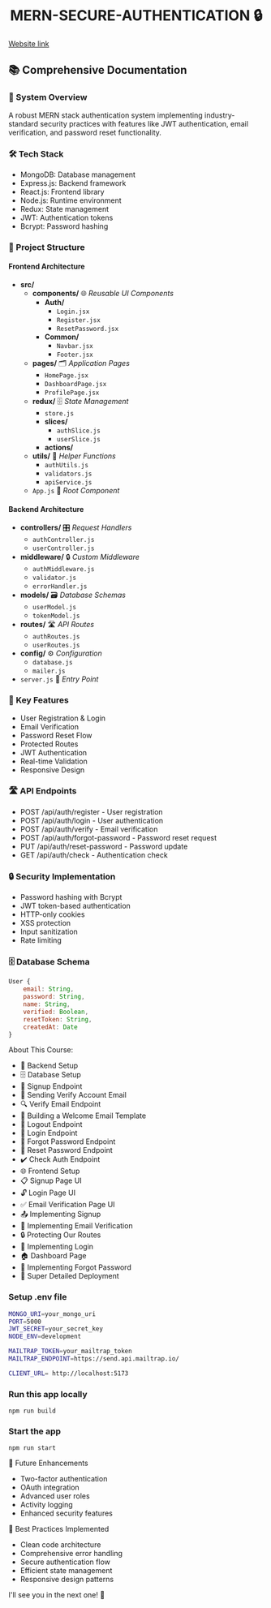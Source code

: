 <h1 align="center">MERN-SECURE-AUTHENTICATION 🔒 </h1>

[Website link](https://mern-secure-authentication.onrender.com)

## 📚 Comprehensive Documentation

### 🔐 System Overview
A robust MERN stack authentication system implementing industry-standard security practices with features like JWT authentication, email verification, and password reset functionality.

### 🛠️ Tech Stack
- MongoDB: Database management
- Express.js: Backend framework
- React.js: Frontend library
- Node.js: Runtime environment
- Redux: State management
- JWT: Authentication tokens
- Bcrypt: Password hashing

### 📂 Project Structure

#### Frontend Architecture
 - **src/**
    - **components/** 🌐 _Reusable UI Components_
      - **Auth/**
        - `Login.jsx`
        - `Register.jsx`
        - `ResetPassword.jsx`
      - **Common/**
        - `Navbar.jsx`
        - `Footer.jsx`
    - **pages/** 🗂️ _Application Pages_
      - `HomePage.jsx`
      - `DashboardPage.jsx`
      - `ProfilePage.jsx`
    - **redux/** 🗄️ _State Management_
      - `store.js`
      - **slices/**
        - `authSlice.js`
        - `userSlice.js`
      - **actions/**
    - **utils/** 🔧 _Helper Functions_
      - `authUtils.js`
      - `validators.js`
      - `apiService.js`
    - `App.js` 📌 _Root Component_

#### Backend Architecture
  
  - **controllers/** 🎛️ _Request Handlers_
    - `authController.js`
    - `userController.js`
  - **middleware/** 🔒 _Custom Middleware_
    - `authMiddleware.js`
    - `validator.js`
    - `errorHandler.js`
  - **models/** 🗃️ _Database Schemas_
    - `userModel.js`
    - `tokenModel.js`
  - **routes/** 🛣️ _API Routes_
    - `authRoutes.js`
    - `userRoutes.js`
  - **config/** ⚙️ _Configuration_
    - `database.js`
    - `mailer.js`
  - `server.js` 🚀 _Entry Point_
</details>


### 🔑 Key Features
- User Registration & Login
- Email Verification
- Password Reset Flow
- Protected Routes
- JWT Authentication
- Real-time Validation
- Responsive Design

### 🛣️ API Endpoints
- POST /api/auth/register - User registration
- POST /api/auth/login - User authentication
- POST /api/auth/verify - Email verification
- POST /api/auth/forgot-password - Password reset request
- PUT /api/auth/reset-password - Password update
- GET /api/auth/check - Authentication check

### 🔒 Security Implementation
- Password hashing with Bcrypt
- JWT token-based authentication
- HTTP-only cookies
- XSS protection
- Input sanitization
- Rate limiting

### 🗄️ Database Schema
```javascript
User {
    email: String,
    password: String,
    name: String,
    verified: Boolean,
    resetToken: String,
    createdAt: Date
}
```
About This Course:

-   🔧 Backend Setup
-   🗄️ Database Setup
-   🔐 Signup Endpoint
-   📧 Sending Verify Account Email
-   🔍 Verify Email Endpoint
-   📄 Building a Welcome Email Template
-   🚪 Logout Endpoint
-   🔑 Login Endpoint
-   🔄 Forgot Password Endpoint
-   🔁 Reset Password Endpoint
-   ✔️ Check Auth Endpoint
-   🌐 Frontend Setup
-   📋 Signup Page UI
-   🔓 Login Page UI
-   ✅ Email Verification Page UI
-   📤 Implementing Signup
-   📧 Implementing Email Verification
-   🔒 Protecting Our Routes
-   🔑 Implementing Login
-   🏠 Dashboard Page
-   🔄 Implementing Forgot Password
-   🚀 Super Detailed Deployment

### Setup .env file

```bash
MONGO_URI=your_mongo_uri
PORT=5000
JWT_SECRET=your_secret_key
NODE_ENV=development

MAILTRAP_TOKEN=your_mailtrap_token
MAILTRAP_ENDPOINT=https://send.api.mailtrap.io/

CLIENT_URL= http://localhost:5173
```

### Run this app locally

```shell
npm run build
```

### Start the app

```shell
npm run start
```


🔄 Future Enhancements

-   Two-factor authentication
-   OAuth integration
-   Advanced user roles
-   Activity logging
-   Enhanced security features
  
🌟 Best Practices Implemented
-   Clean code architecture
-   Comprehensive error handling
-   Secure authentication flow
-   Efficient state management
-   Responsive design patterns

I'll see you in the next one! 🚀
